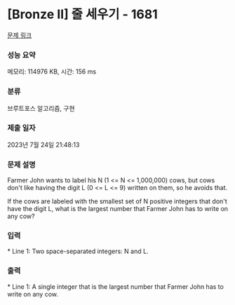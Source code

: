 # [Bronze II] 줄 세우기 - 1681 

[문제 링크](https://www.acmicpc.net/problem/1681) 

### 성능 요약

메모리: 114976 KB, 시간: 156 ms

### 분류

브루트포스 알고리즘, 구현

### 제출 일자

2023년 7월 24일 21:48:13

### 문제 설명

<p>Farmer John wants to label his N (1 <= N <= 1,000,000) cows, but cows don't like having the digit L (0 <= L <= 9) written on them, so he avoids that.</p>

<p>If the cows are labeled with the smallest set of N positive integers that don't have the digit L, what is the largest number that Farmer John has to write on any cow?</p>

### 입력 

 <p>* Line 1: Two space-separated integers: N and L.</p>

<p> </p>

### 출력 

 <p>* Line 1: A single integer that is the largest number that Farmer John has to write on any cow.</p>

<p> </p>

